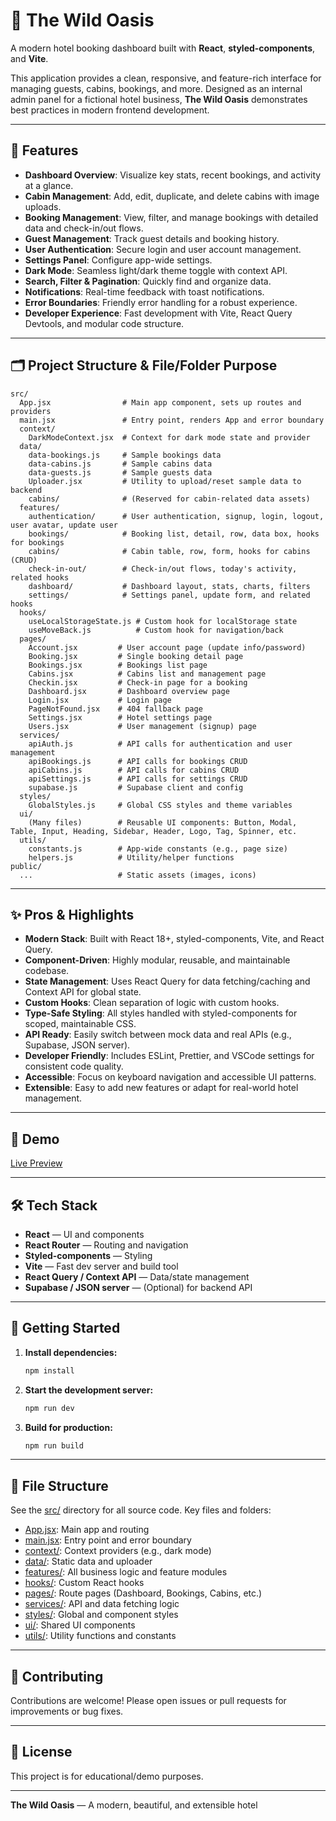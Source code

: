 # 🌴 The Wild Oasis

A modern hotel booking dashboard built with **React**, **styled-components**, and **Vite**.

This application provides a clean, responsive, and feature-rich interface for managing guests, cabins, bookings, and more. Designed as an internal admin panel for a fictional hotel business, **The Wild Oasis** demonstrates best practices in modern frontend development.

---

## 🚀 Features

- **Dashboard Overview**: Visualize key stats, recent bookings, and activity at a glance.
- **Cabin Management**: Add, edit, duplicate, and delete cabins with image uploads.
- **Booking Management**: View, filter, and manage bookings with detailed data and check-in/out flows.
- **Guest Management**: Track guest details and booking history.
- **User Authentication**: Secure login and user account management.
- **Settings Panel**: Configure app-wide settings.
- **Dark Mode**: Seamless light/dark theme toggle with context API.
- **Search, Filter & Pagination**: Quickly find and organize data.
- **Notifications**: Real-time feedback with toast notifications.
- **Error Boundaries**: Friendly error handling for a robust experience.
- **Developer Experience**: Fast development with Vite, React Query Devtools, and modular code structure.

---

## 🗂️ Project Structure & File/Folder Purpose

```
src/
  App.jsx                # Main app component, sets up routes and providers
  main.jsx               # Entry point, renders App and error boundary
  context/
    DarkModeContext.jsx  # Context for dark mode state and provider
  data/
    data-bookings.js     # Sample bookings data
    data-cabins.js       # Sample cabins data
    data-guests.js       # Sample guests data
    Uploader.jsx         # Utility to upload/reset sample data to backend
    cabins/              # (Reserved for cabin-related data assets)
  features/
    authentication/      # User authentication, signup, login, logout, user avatar, update user
    bookings/            # Booking list, detail, row, data box, hooks for bookings
    cabins/              # Cabin table, row, form, hooks for cabins (CRUD)
    check-in-out/        # Check-in/out flows, today's activity, related hooks
    dashboard/           # Dashboard layout, stats, charts, filters
    settings/            # Settings panel, update form, and related hooks
  hooks/
    useLocalStorageState.js # Custom hook for localStorage state
    useMoveBack.js          # Custom hook for navigation/back
  pages/
    Account.jsx         # User account page (update info/password)
    Booking.jsx         # Single booking detail page
    Bookings.jsx        # Bookings list page
    Cabins.jsx          # Cabins list and management page
    Checkin.jsx         # Check-in page for a booking
    Dashboard.jsx       # Dashboard overview page
    Login.jsx           # Login page
    PageNotFound.jsx    # 404 fallback page
    Settings.jsx        # Hotel settings page
    Users.jsx           # User management (signup) page
  services/
    apiAuth.js          # API calls for authentication and user management
    apiBookings.js      # API calls for bookings CRUD
    apiCabins.js        # API calls for cabins CRUD
    apiSettings.js      # API calls for settings CRUD
    supabase.js         # Supabase client and config
  styles/
    GlobalStyles.js     # Global CSS styles and theme variables
  ui/
    (Many files)        # Reusable UI components: Button, Modal, Table, Input, Heading, Sidebar, Header, Logo, Tag, Spinner, etc.
  utils/
    constants.js        # App-wide constants (e.g., page size)
    helpers.js          # Utility/helper functions
public/
  ...                   # Static assets (images, icons)
```

---

## ✨ Pros & Highlights

- **Modern Stack**: Built with React 18+, styled-components, Vite, and React Query.
- **Component-Driven**: Highly modular, reusable, and maintainable codebase.
- **State Management**: Uses React Query for data fetching/caching and Context API for global state.
- **Custom Hooks**: Clean separation of logic with custom hooks.
- **Type-Safe Styling**: All styles handled with styled-components for scoped, maintainable CSS.
- **API Ready**: Easily switch between mock data and real APIs (e.g., Supabase, JSON server).
- **Developer Friendly**: Includes ESLint, Prettier, and VSCode settings for consistent code quality.
- **Accessible**: Focus on keyboard navigation and accessible UI patterns.
- **Extensible**: Easy to add new features or adapt for real-world hotel management.

---

## 📸 Demo

[Live Preview](https://the-wild-oasis-sand-beta.vercel.app/)

---

## 🛠️ Tech Stack

- **React** — UI and components
- **React Router** — Routing and navigation
- **Styled-components** — Styling
- **Vite** — Fast dev server and build tool
- **React Query / Context API** — Data/state management
- **Supabase / JSON server** — (Optional) for backend API

---

## 🏁 Getting Started

1. **Install dependencies:**
   ```sh
   npm install
   ```
2. **Start the development server:**
   ```sh
   npm run dev
   ```
3. **Build for production:**
   ```sh
   npm run build
   ```

---

## 📂 File Structure

See the [src/](src/) directory for all source code. Key files and folders:

- [App.jsx](src/App.jsx): Main app and routing
- [main.jsx](src/main.jsx): Entry point and error boundary
- [context/](src/context/): Context providers (e.g., dark mode)
- [data/](src/data/): Static data and uploader
- [features/](src/features/): All business logic and feature modules
- [hooks/](src/hooks/): Custom React hooks
- [pages/](src/pages/): Route pages (Dashboard, Bookings, Cabins, etc.)
- [services/](src/services/): API and data fetching logic
- [styles/](src/styles/): Global and component styles
- [ui/](src/ui/): Shared UI components
- [utils/](src/utils/): Utility functions and constants

---

## 🤝 Contributing

Contributions are welcome! Please open issues or pull requests for improvements or bug fixes.

---

## 📝 License

This project is for educational/demo purposes.

---

**The Wild Oasis** — A modern, beautiful, and extensible hotel
